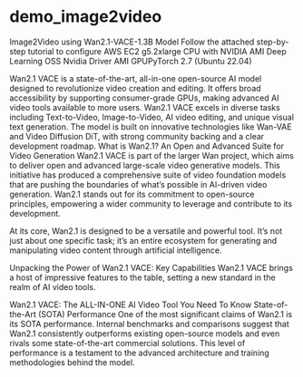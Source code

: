 # demo_image2video
Image2Video using Wan2.1-VACE-1.3B  Model 
Follow the attached step-by-step tutorial to configure AWS EC2 g5.2xlarge CPU with NVIDIA AMI Deep Learning OSS Nvidia Driver AMI GPUPyTorch 2.7 (Ubuntu 22.04)

Wan2.1 VACE is a state-of-the-art, all-in-one open-source AI model designed to revolutionize video creation and editing.
It offers broad accessibility by supporting consumer-grade  GPUs, making advanced AI video tools available to more users.
Wan2.1 VACE excels in diverse tasks including Text-to-Video, Image-to-Video, AI video editing, and unique visual text generation.
The model is built on innovative technologies like Wan-VAE and Video Diffusion DiT, with strong community backing and a clear development roadmap.
What is Wan2.1? An Open and Advanced Suite for Video Generation
Wan2.1 VACE is part of the larger Wan project, which aims to deliver open and advanced large-scale video generative models. This initiative has produced a comprehensive suite of video foundation models that are pushing the boundaries of what’s possible in AI-driven video generation. Wan2.1 stands out for its commitment to open-source principles, empowering a wider community to leverage and contribute to its development.

At its core, Wan2.1 is designed to be a versatile and powerful tool. It’s not just about one specific task; it’s an entire ecosystem for generating and manipulating video content through artificial intelligence.

Unpacking the Power of Wan2.1 VACE: Key Capabilities
Wan2.1 VACE brings a host of impressive features to the table, setting a new standard in the realm of AI video tools.

Wan2.1 VACE: The ALL-IN-ONE AI Video Tool You Need To Know
State-of-the-Art (SOTA) Performance
One of the most significant claims of Wan2.1 is its SOTA performance. Internal benchmarks and comparisons suggest that Wan2.1 consistently outperforms existing open-source models and even rivals some state-of-the-art commercial solutions. This level of performance is a testament to the advanced architecture and training methodologies behind the model.
